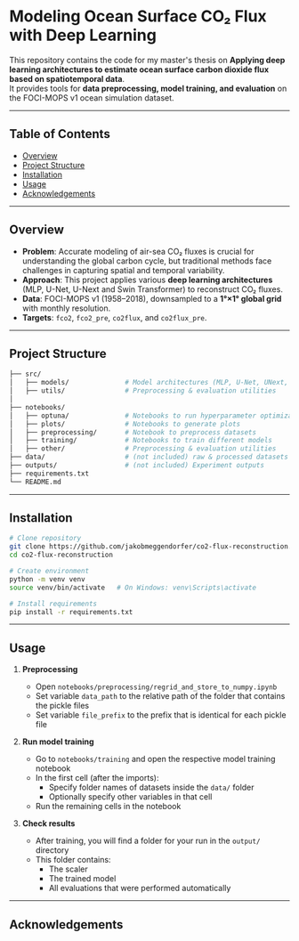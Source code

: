 # Modeling Ocean Surface CO₂ Flux with Deep Learning

This repository contains the code for my master's thesis on **Applying deep learning architectures to estimate ocean surface carbon dioxide flux based on spatiotemporal data**.  
It provides tools for **data preprocessing, model training, and evaluation** on the FOCI-MOPS v1 ocean simulation dataset.

---

## Table of Contents

- [Overview](#overview)
- [Project Structure](#project-structure)
- [Installation](#installation)
- [Usage](#-usage)
- [Acknowledgements](#-acknowledgements)

---

## Overview

- **Problem**: Accurate modeling of air-sea CO₂ fluxes is crucial for understanding the global carbon cycle, but traditional methods face challenges in capturing spatial and temporal variability.
- **Approach**: This project applies various **deep learning architectures** (MLP, U-Net, U-Next and Swin Transformer) to reconstruct CO₂ fluxes.
- **Data**: FOCI-MOPS v1 (1958–2018), downsampled to a **1°×1° global grid** with monthly resolution.
- **Targets**: `fco2`, `fco2_pre`, `co2flux`, and `co2flux_pre`.
---

## Project Structure

```bash
├── src/
│   ├── models/              # Model architectures (MLP, U-Net, UNext, SwinTransformer)
│   ├── utils/               # Preprocessing & evaluation utilities
│
├── notebooks/               
│   ├── optuna/              # Notebooks to run hyperparameter optimization
│   ├── plots/               # Notebooks to generate plots
│   ├── preprocessing/       # Notebook to preprocess datasets
│   ├── training/            # Notebooks to train different models
│   ├── other/               # Preprocessing & evaluation utilities
├── data/                    # (not included) raw & processed datasets
├── outputs/                 # (not included) Experiment outputs
├── requirements.txt
└── README.md
```

---

## Installation

```bash
# Clone repository
git clone https://github.com/jakobmeggendorfer/co2-flux-reconstruction.git
cd co2-flux-reconstruction

# Create environment
python -m venv venv
source venv/bin/activate   # On Windows: venv\Scripts\activate

# Install requirements
pip install -r requirements.txt
```
---

## Usage

1. **Preprocessing**
   - Open `notebooks/preprocessing/regrid_and_store_to_numpy.ipynb`
   - Set variable `data_path` to the relative path of the folder that contains the pickle files
   - Set variable `file_prefix` to the prefix that is identical for each pickle file

2. **Run model training**
   - Go to `notebooks/training` and open the respective model training notebook
   - In the first cell (after the imports):
     - Specify folder names of datasets inside the `data/` folder
     - Optionally specify other variables in that cell
   - Run the remaining cells in the notebook

3. **Check results**
   - After training, you will find a folder for your run in the `output/` directory
   - This folder contains:
     - The scaler
     - The trained model
     - All evaluations that were performed automatically
---

## Acknowledgements
